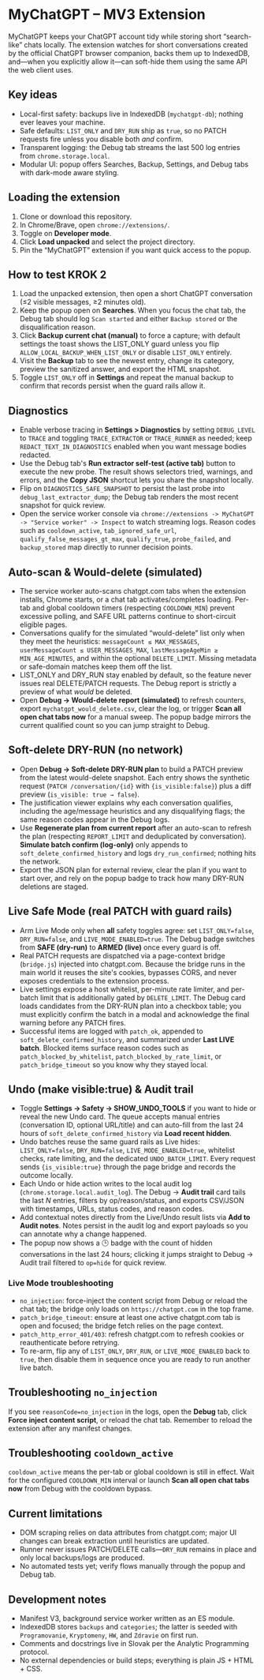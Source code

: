 # MyChatGPT – MV3 Extension

MyChatGPT keeps your ChatGPT account tidy while storing short “search-like” chats locally. The extension watches for short conversations created by the official ChatGPT browser companion, backs them up to IndexedDB, and—when you explicitly allow it—can soft-hide them using the same API the web client uses.

## Key ideas
- Local-first safety: backups live in IndexedDB (`mychatgpt-db`); nothing ever leaves your machine.
- Safe defaults: `LIST_ONLY` and `DRY_RUN` ship as `true`, so no PATCH requests fire unless you disable both *and* confirm.
- Transparent logging: the Debug tab streams the last 500 log entries from `chrome.storage.local`.
- Modular UI: popup offers Searches, Backup, Settings, and Debug tabs with dark-mode aware styling.

## Loading the extension
1. Clone or download this repository.
2. In Chrome/Brave, open `chrome://extensions/`.
3. Toggle on **Developer mode**.
4. Click **Load unpacked** and select the project directory.
5. Pin the “MyChatGPT” extension if you want quick access to the popup.

## How to test KROK 2
1. Load the unpacked extension, then open a short ChatGPT conversation (≤2 visible messages, ≥2 minutes old).
2. Keep the popup open on **Searches**. When you focus the chat tab, the Debug tab should log `Scan started` and either `Backup stored` or the disqualification reason.
3. Click **Backup current chat (manual)** to force a capture; with default settings the toast shows the LIST_ONLY guard unless you flip `ALLOW_LOCAL_BACKUP_WHEN_LIST_ONLY` or disable `LIST_ONLY` entirely.
4. Visit the **Backup** tab to see the newest entry, change its category, preview the sanitized answer, and export the HTML snapshot.
5. Toggle `LIST_ONLY` off in **Settings** and repeat the manual backup to confirm that records persist when the guard rails allow it.

## Diagnostics
- Enable verbose tracing in **Settings > Diagnostics** by setting `DEBUG_LEVEL` to `TRACE` and toggling `TRACE_EXTRACTOR` or `TRACE_RUNNER` as needed; keep `REDACT_TEXT_IN_DIAGNOSTICS` enabled when you want message bodies redacted.
- Use the Debug tab's **Run extractor self-test (active tab)** button to execute the new probe. The result shows selectors tried, warnings, and errors, and the **Copy JSON** shortcut lets you share the snapshot locally.
- Flip on `DIAGNOSTICS_SAFE_SNAPSHOT` to persist the last probe into `debug_last_extractor_dump`; the Debug tab renders the most recent snapshot for quick review.
- Open the service worker console via `chrome://extensions -> MyChatGPT -> "Service worker" -> Inspect` to watch streaming logs. Reason codes such as `cooldown_active`, `tab_ignored_safe_url`, `qualify_false_messages_gt_max`, `qualify_true`, `probe_failed`, and `backup_stored` map directly to runner decision points.

## Auto-scan & Would-delete (simulated)
- The service worker auto-scans chatgpt.com tabs when the extension installs, Chrome starts, or a chat tab activates/completes loading. Per-tab and global cooldown timers (respecting `COOLDOWN_MIN`) prevent excessive polling, and SAFE URL patterns continue to short-circuit eligible pages.
- Conversations qualify for the simulated “would-delete” list only when they meet the heuristics: `messageCount ≤ MAX_MESSAGES`, `userMessageCount ≤ USER_MESSAGES_MAX`, `lastMessageAgeMin ≥ MIN_AGE_MINUTES`, and within the optional `DELETE_LIMIT`. Missing metadata or safe-domain matches keep them off the list.
- LIST_ONLY and DRY_RUN stay enabled by default, so the feature never issues real DELETE/PATCH requests. The Debug report is strictly a preview of what *would* be deleted.
- Open **Debug → Would-delete report (simulated)** to refresh counters, export `mychatgpt_would_delete.csv`, clear the log, or trigger **Scan all open chat tabs now** for a manual sweep. The popup badge mirrors the current qualified count so you can jump straight to Debug.

## Soft-delete DRY-RUN (no network)
- Open **Debug → Soft-delete DRY-RUN plan** to build a PATCH preview from the latest would-delete snapshot. Each entry shows the synthetic request (`PATCH /conversation/{id}` with `{is_visible:false}`) plus a diff preview (`is_visible: true → false`).
- The justification viewer explains why each conversation qualifies, including the age/message heuristics and any disqualifying flags; the same reason codes appear in the Debug logs.
- Use **Regenerate plan from current report** after an auto-scan to refresh the plan (respecting `REPORT_LIMIT` and deduplicated by conversation). **Simulate batch confirm (log-only)** only appends to `soft_delete_confirmed_history` and logs `dry_run_confirmed`; nothing hits the network.
- Export the JSON plan for external review, clear the plan if you want to start over, and rely on the popup badge to track how many DRY-RUN deletions are staged.

## Live Safe Mode (real PATCH with guard rails)
- Arm Live Mode only when **all** safety toggles agree: set `LIST_ONLY=false`, `DRY_RUN=false`, and `LIVE_MODE_ENABLED=true`. The Debug badge switches from **SAFE (dry-run)** to **ARMED (live)** once every guard is off.
- Real PATCH requests are dispatched via a page-context bridge (`bridge.js`) injected into chatgpt.com. Because the bridge runs in the main world it reuses the site's cookies, bypasses CORS, and never exposes credentials to the extension process.
- Live settings expose a host whitelist, per-minute rate limiter, and per-batch limit that is additionally gated by `DELETE_LIMIT`. The Debug card loads candidates from the DRY-RUN plan into a checkbox table; you must explicitly confirm the batch in a modal and acknowledge the final warning before any PATCH fires.
- Successful items are logged with `patch_ok`, appended to `soft_delete_confirmed_history`, and summarized under **Last LIVE batch**. Blocked items surface reason codes such as `patch_blocked_by_whitelist`, `patch_blocked_by_rate_limit`, or `patch_bridge_timeout` so you know why they stayed local.

## Undo (make visible:true) & Audit trail
- Toggle **Settings → Safety → SHOW_UNDO_TOOLS** if you want to hide or reveal the new Undo card. The queue accepts manual entries (conversation ID, optional URL/title) and can auto-fill from the last 24 hours of `soft_delete_confirmed_history` via **Load recent hidden**.
- Undo batches reuse the same guard rails as Live hides: `LIST_ONLY=false`, `DRY_RUN=false`, `LIVE_MODE_ENABLED=true`, whitelist checks, rate limiting, and the dedicated `UNDO_BATCH_LIMIT`. Every request sends `{is_visible:true}` through the page bridge and records the outcome locally.
- Each Undo or hide action writes to the local audit log (`chrome.storage.local.audit_log`). The Debug → **Audit trail** card tails the last _N_ entries, filters by op/reason/status, and exports CSV/JSON with timestamps, URLs, status codes, and reason codes.
- Add contextual notes directly from the Live/Undo result lists via **Add to Audit notes**. Notes persist in the audit log and export payloads so you can annotate why a change happened.
- The popup now shows a 🕒 badge with the count of hidden conversations in the last 24 hours; clicking it jumps straight to Debug → Audit trail filtered to `op=hide` for quick review.

### Live Mode troubleshooting
- `no_injection`: force-inject the content script from Debug or reload the chat tab; the bridge only loads on `https://chatgpt.com` in the top frame.
- `patch_bridge_timeout`: ensure at least one active chatgpt.com tab is open and focused; the bridge fetch relies on the page context.
- `patch_http_error_401/403`: refresh chatgpt.com to refresh cookies or reauthenticate before retrying.
- To re-arm, flip any of `LIST_ONLY`, `DRY_RUN`, or `LIVE_MODE_ENABLED` back to `true`, then disable them in sequence once you are ready to run another live batch.

## Troubleshooting `no_injection`
If you see `reasonCode=no_injection` in the logs, open the **Debug** tab, click **Force inject content script**, or reload the chat tab. Remember to reload the extension after any manifest changes.

## Troubleshooting `cooldown_active`
`cooldown_active` means the per-tab or global cooldown is still in effect. Wait for the configured `COOLDOWN_MIN` interval or launch **Scan all open chat tabs now** from Debug with the cooldown bypass.

## Current limitations
- DOM scraping relies on data attributes from chatgpt.com; major UI changes can break extraction until heuristics are updated.
- Runner never issues PATCH/DELETE calls—`DRY_RUN` remains in place and only local backups/logs are produced.
- No automated tests yet; verify flows manually through the popup and Debug tab.

## Development notes
- Manifest V3, background service worker written as an ES module.
- IndexedDB stores `backups` and `categories`; the latter is seeded with `Programovanie`, `Kryptomeny`, `HW`, and `Zdravie` on first run.
- Comments and docstrings live in Slovak per the Analytic Programming protocol.
- No external dependencies or build steps; everything is plain JS + HTML + CSS.
